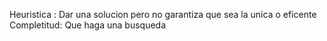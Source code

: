 Heuristica : Dar una solucion pero no garantiza que sea la unica o eficente
Completitud: Que haga una busqueda 

